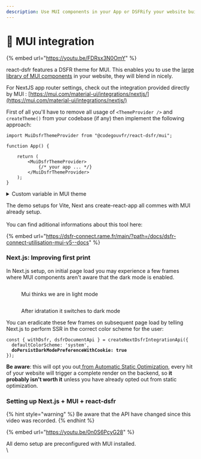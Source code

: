 ```yaml
---
description: Use MUI components in your App or DSFRify your website build with MUI.
---
```


# 🤝 MUI integration

{% embed url="https://youtu.be/FDRsx3N0OmY" %}

react-dsfr features a DSFR theme for MUI. This enables you to use the [large library of MUI components](https://mui.com/) in your website, they will blend in nicely.

For NextJS app router settings, check out the integration provided directly by MUI : [https://mui.com/material-ui/integrations/nextjs/](https://mui.com/material-ui/integrations/nextjs/)

First of all you'll have to remove all usage of `<ThemeProvider />` and `createTheme()` from your codebase (if any) then implement the following approach:

```tsx
import MuiDsfrThemeProvider from "@codegouvfr/react-dsfr/mui";

function App() {

    return (
        <MuiDsfrThemeProvider>
            {/* your app ... */}
        </MuiDsfrThemeProvider>
    );
}
```

<details>

<summary>Custom variable in MUI theme</summary>

If you have [custom variables](https://mui.com/material-ui/customization/theming/#custom-variables) in your MUI theme implement the following approach.

In this example we have augmented the MUI theme so it was possible to call `theme.custom.isDarkModeEnabled`.

```tsx
import { createMuiDsfrThemeProvider } from "@codegouvfr/react-dsfr/mui";

// eslint-disable-next-line @typescript-eslint/no-unused-vars
import type { Theme } from "@mui/material/styles";

declare module "@mui/material/styles" {

    interface Theme {
        custom: {
            isDarkModeEnabled: boolean;
        }
    }
}

const { MuiDsfrThemeProvider } = createMuiDsfrThemeProvider({
    "augmentMuiTheme": ({ nonAugmentedMuiTheme, frColorTheme }) => ({
        ...nonAugmentedMuiTheme,
        "custom": {
            "isDarkModeEnabled": frColorTheme.isDark
        }
    })
});

function App() {

    return (
        <MuiDsfrThemeProvider>
            {/* your app ... */}
        </MuiDsfrThemeProvider>
    );
}
```

</details>

The demo setups for Vite, Next ans create-react-app all commes with MUI already setup.  \
\
You can find aditional informations about this tool here: &#x20;

{% embed url="https://dsfr-connect.rame.fr/main/?path=/docs/dsfr-connect-utilisation-mui-v5--docs" %}

### Next.js: Improving first print

In Next.js setup, on initial page load you may experience a few frames where MUI components aren't aware that the dark mode is enabled.

<figure><img src=".gitbook/assets/image (7).png" alt=""><figcaption><p>Mui thinks we are in light mode</p></figcaption></figure>

<figure><img src=".gitbook/assets/image (8).png" alt=""><figcaption><p>After idratation it switches to dark mode</p></figcaption></figure>

You can eradicate these few frames on subsequent page load by telling Next.js to perform SSR in the correct color scheme for the user:

<pre class="language-tsx" data-title="_app.tsx"><code class="lang-tsx">const { withDsfr, dsfrDocumentApi } = createNextDsfrIntegrationApi({
  defaultColorScheme: 'system',
<strong>  doPersistDarkModePreferenceWithCookie: true
</strong>});
</code></pre>

**Be aware**: this will opt you out[ from Automatic Static Optimization](https://nextjs.org/docs/messages/opt-out-auto-static-optimization), every hit of your website will trigger a complete render on the backend, so **it probably isn't worth it** unless you have already opted out from static optimization.

### Setting up Next.js + MUI + react-dsfr

{% hint style="warning" %}
Be aware that the API have changed since this video was recorded.
{% endhint %}

{% embed url="https://youtu.be/0n0S6PcyG28" %}

All demo setup are preconfigured with MUI installed.  \
\
